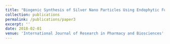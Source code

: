 ```yaml
---
title: "Biogenic Synthesis of Silver Nano Particles Using Endophytic Fungi P. Chrysogenum Isolated from the Leaves of Withania Somnifera and its Antibacterial Activity"
collection: publications
permalink: /publications/paper3
excerpt: ''
date: 2018-02-01
venue: 'International Journal of Research in Pharmacy and Biosciences'
---
```


<style>
  body {
    background-image: url('https://github.com/maitrey-gramo/maitrey-gramo.github.io/assets/111958072/0d639ecc-ba0b-43fc-a059-f701c14ee89a');
    background-repeat: no-repeat;
    background-attachment: fixed; 
    background-size: cover;
  }

  #rcorners {
    border-radius: 10px;
    background: rgba(255, 255, 255, 0.5);
    background-position: left top;
    background-repeat: repeat;
    padding: 10px;
  }
</style>
